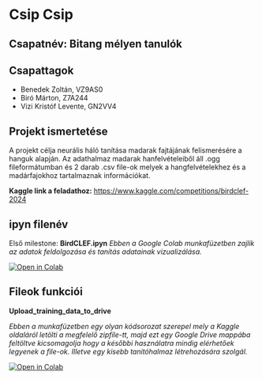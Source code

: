 # Csip Csip
## Csapatnév: Bitang mélyen tanulók
## Csapattagok
- Benedek Zoltán, VZ9AS0
- Biró Márton, Z7A244
- Vizi Kristóf Levente, GN2VV4
## Projekt ismertetése
A projekt célja neurális háló tanítása madarak fajtájának felismerésére a hanguk alapján. Az adathalmaz madarak hanfelvételeiből áll .ogg fileformátumban és 2 darab .csv file-ok melyek a hangfelvételekhez és a madárfajokhoz tartalmaznak információkat.

**Kaggle link a feladathoz:** https://www.kaggle.com/competitions/birdclef-2024
## ipyn filenév
Első milestone: **BirdCLEF.ipyn**
*Ebben a Google Colab munkafüzetben zajlik az adatok feldolgozása és tanítás adatainak vizualizálása.*

[![Open in Colab](https://colab.research.google.com/assets/colab-badge.svg)](https://colab.research.google.com/github/Bitang-Melyen-Tanulok/Csip_Csip/blob/main/BirdCLEF.ipynb)


## Fileok funkciói

**Upload_training_data_to_drive**

*Ebben a munkafüzetben egy olyan kódsorozat szerepel mely a Kaggle oldaláról letölti a megfelelő zipfile-tt, majd ezt egy Google Drive mappába feltöltve kicsomagolja hogy a későbbi használatra mindig elérhetőek legyenek a file-ok. Illetve egy kisebb tanítóhalmaz létrehozására szolgál.*

[![Open in Colab](https://colab.research.google.com/assets/colab-badge.svg)](https://colab.research.google.com/github/Bitang-Melyen-Tanulok/Csip_Csip/blob/main/Upload_training_data_to_drive.ipynb)



